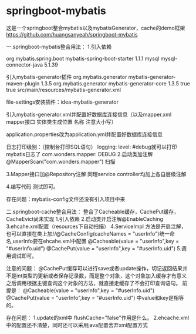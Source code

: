 # springboot-mybatis
这是一个springboot整合mybatis以及mybatisGenerator，cache的demo框架
https://github.com/huangsanyeah/springboot-mybatis


一.springboot-mybatis整合用法：
1.引入依赖

<dependency>
		<groupId>org.mybatis.spring.boot</groupId>
		<artifactId>mybatis-spring-boot-starter</artifactId>
		<version>1.1.1</version>
</dependency>
<dependency>
		<groupId> mysql</groupId>
		<artifactId> mysql-connector-java</artifactId>
		<version> 5.1.39</version>
</dependency>

引入mybatis-generator插件
	<plugin>
				<groupId>org.mybatis.generator</groupId>
				<artifactId>mybatis-generator-maven-plugin</artifactId>
				<version>1.3.5</version>
				<dependencies>
					<dependency>
						<groupId>org.mybatis.generator</groupId>
						<artifactId>mybatis-generator-core</artifactId>
						<version>1.3.5</version>
					</dependency>
				</dependencies>
				<configuration>
					<!--允许移动生成的文件 -->
					<verbose>true</verbose>
					<!-- 是否覆盖 -->
					<overwrite>true</overwrite>
					<!-- 自动生成的配置 -->
					<configurationFile>
						src/main/resources/mybatis-generator.xml</configurationFile>
				</configuration>
	</plugin>
	
file-settings安装插件：idea-mybatis-generator

引入mybatis-generator.xml并配置好数据库连接信息（以及mapper.xml mapper接口 实体类生成位置 名称 注意大小写）

application.properties改为application.yml并配置好数据库连接信息

日志打印级别：（控制台打印SQL语句）
logging:
         level:
               #debug就可以打印mybatis日志了
               com.wonders.mapper: DEBUG
2.启动类加注解@MapperScan("com.wonders.mapper") 扫描

3.Mapper接口加@Repository注解 同理service controller均加上各自层级注解

4.编写代码 测试即可。

存在问题：mybatis-config文件还没有引入项目中来




二.springboot-cache整合用法：
整合了Cacheable缓存，CachePut缓存，CacheEvict尚未实现
1.引入依赖
2.启动类开启注解@EnableCaching
3.ehcahe.xml配置（resources下自动扫描）
4.ServiceImpl
方法是开启注解，也可以直接在类上加//@CacheConfig(cacheNames = "userInfo")统一命名,userInfo要在ehcahe.xml中配置
@Cacheable(value = "userInfo",key = "#userInfo.uid")
@CachePut(value = "userInfo",key = "#userInfo.uid")
5.调用调试即可。

注意的问题：
@CachePut缓存可以进行save或者update操作，切记返回结果并不是int类型的更新或者保存记录数，而是整个对象，这个对象加入缓存才有意义
之后调用根据主键查询这个对象的方法，就直接走缓存了不会打印查询语句。
前提是： @Cacheable(value = "userInfo",key = "#userInfo.uid")
        @CachePut(value = "userInfo",key = "#userInfo.uid")
中value和key是相等的。

存在问题：
1.update的xml中 flushCache="false"作用是什么。
2.ehcache.xml中的配置还不清楚，同时还可以采用java配置舍弃xml配置方式